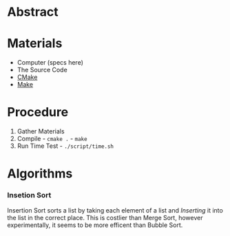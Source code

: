 # Abstract

# Materials
  - Computer (specs here)
  - The Source Code
  - [CMake](http://www.cmake.org/)
  - [Make](http://www.gnu.org/software/make/)

# Procedure
  1. Gather Materials
  2. Compile
    - `cmake .`
    - `make`
  3. Run Time Test
    - `./script/time.sh`

# Algorithms

### Insetion Sort
  
Insertion Sort sorts a list by taking each element of a list and *Inserting* it into the list in the correct place. This is costlier than Merge Sort, however experimentally, it seems to be more efficent than Bubble Sort. 

